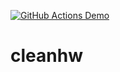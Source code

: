 [![GitHub Actions Demo](https://github.com/AndriiSushak/cleanhw/actions/workflows/blank.yml/badge.svg)](https://github.com/AndriiSushak/cleanhw/actions/workflows/blank.yml)

# cleanhw
